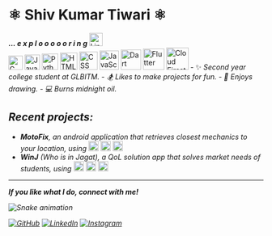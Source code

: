 <h1> ⚛️ Shiv Kumar Tiwari ⚛️ </h1>
<em><b>... e x p l o o o o o r i n g</b></em> <img height="26" title="Linux" src="https://cdn.jsdelivr.net/gh/devicons/devicon@latest/icons/linux/linux-original.svg" /><br> <img height="28" title="C" src="https://cdn.jsdelivr.net/gh/devicons/devicon@latest/icons/c/c-original.svg" /> <img height="30" title="Java" src="https://cdn.jsdelivr.net/gh/devicons/devicon@latest/icons/java/java-original.svg" /> <img height="32" title="Python" src="https://cdn.jsdelivr.net/gh/devicons/devicon@latest/icons/python/python-original.svg" /> <img height="34" title="HTML" src="https://cdn.jsdelivr.net/gh/devicons/devicon@latest/icons/html5/html5-original.svg" /> <img height="36" title="CSS" src="https://markdownpad.com/imgs/ekyll/icons/css3.svg" /> <img height="38" title="JavaScript" src="https://cdn.jsdelivr.net/gh/devicons/devicon@latest/icons/javascript/javascript-plain.svg" /> <img height="40" title="Dart" src="https://cdn.jsdelivr.net/gh/devicons/devicon@latest/icons/dart/dart-original.svg" /> <img height="42" title="Flutter" src="https://cdn.jsdelivr.net/gh/devicons/devicon@latest/icons/flutter/flutter-original.svg"> <img height="44" title="Cloud Firestore" src="https://cdn.jsdelivr.net/gh/devicons/devicon@latest/icons/firebase/firebase-original.svg" />
 - ✨ <em>Second year college student at GLBITM. 
 - 🏂 <em>Likes to make projects for fun.</em>
 - 🎨 <em>Enjoys drawing.</em>
 - 💻 <em>Burns midnight oil.</em> 

<h2>Recent projects:</h2> 

  - <em><b>MotoFix</b></em>, an android application that retrieves closest mechanics to your location, using <img height="20" title="Flutter" src="https://cdn.jsdelivr.net/gh/devicons/devicon@latest/icons/flutter/flutter-original.svg"> <img height="20" title="Cloud Firestore" src="https://cdn.jsdelivr.net/gh/devicons/devicon@latest/icons/firebase/firebase-original.svg" /> <img height="20" title="Dart" src="https://cdn.jsdelivr.net/gh/devicons/devicon@latest/icons/dart/dart-original.svg" />
  - <em><b>WinJ</b></em> (Who is in Jagat), a QoL solution app that solves market needs of students, using <img height="20" title="Flutter" src="https://cdn.jsdelivr.net/gh/devicons/devicon@latest/icons/flutter/flutter-original.svg"> <img height="20" title="Cloud Firestore" src="https://cdn.jsdelivr.net/gh/devicons/devicon@latest/icons/firebase/firebase-original.svg" /> <img height="20" title="Dart" src="https://cdn.jsdelivr.net/gh/devicons/devicon@latest/icons/dart/dart-original.svg" />
  <hr>
<p><b>If you like what I do, connect with me! </b></p>

![Snake animation](https://github.com/eagrundy/eagrundy/blob/output/github-contribution-grid-snake.svg)



[![GitHub](https://img.shields.io/badge/github-%23121011.svg?style=for-the-badge&logo=github&logoColor=white)](https://github.com/Sh1vT/) [![LinkedIn](https://img.shields.io/badge/linkedin-%230077B5.svg?style=for-the-badge&logo=linkedin&logoColor=white)](https://www.linkedin.com/in/shiv-tiwari-20b2b1244?utm_source=share&utm_campaign=share_via&utm_content=profile&utm_medium=android_app) [![Instagram](https://img.shields.io/badge/Instagram-%23E4405F.svg?style=for-the-badge&logo=Instagram&logoColor=white)](https://www.instagram.com/pp_kekw/)


          
 

